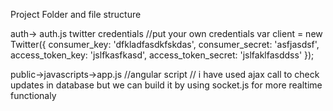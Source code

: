 Project Folder and file structure

auth-> auth.js
    twitter credentials //put your own credentials
    var client = new Twitter({
        consumer_key: 'dfkladfasdkfskdas',
        consumer_secret: 'asfjasdsf',
        access_token_key: 'jslfkasfkasd',
        access_token_secret: 'jslfaklfasddss'
    });
  

public->javascripts->app.js
    //angular script
   // i have used ajax call to check updates in database but we can build it by using socket.js for more realtime functionaly 
   
